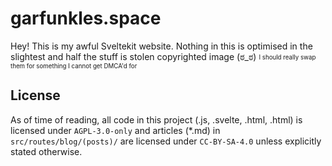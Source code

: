 # garfunkles.space

Hey! This is my awful Sveltekit website.
Nothing in this is optimised in the slightest and half the stuff is stolen copyrighted image (ಠ_ಠ)
<sub><sup>I should really swap them for something I cannot get DMCA'd for</sup></sub>

## License
As of time of reading, all code in this project (.js, .svelte, .html, .html) is licensed under `AGPL-3.0-only` and articles (*.md) in `src/routes/blog/(posts)/` are licensed under `CC-BY-SA-4.0` unless explicitly stated otherwise.
